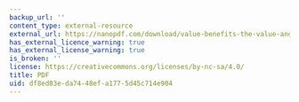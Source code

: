 ```yaml
---
backup_url: ''
content_type: external-resource
external_url: https://nanopdf.com/download/value-benefits-the-value-and-benefits-of-ich-to-industry_pdf#:~:text=ICH%2C%20through%20its%20activities%20in,each%20of%20the%20three%20regions.
has_external_licence_warning: true
has_external_license_warning: true
is_broken: ''
license: https://creativecommons.org/licenses/by-nc-sa/4.0/
title: PDF
uid: df8ed83e-da74-48ef-a177-5d45c714e904
---
```

